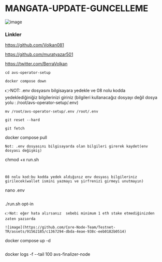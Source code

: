 # MANGATA-UPDATE-GUNCELLEME

![image](https://github.com/muratyazar501/MANGATA-UPDATE-GUNCELLEME/assets/136369047/0734ac15-4038-4a13-9f68-4888c29eb916)

### Linkler

https://github.com/Volkan081

https://github.com/muratyazar501

https://twitter.com/BerraVolkan




```
cd avs-operator-setup
```
```
docker compose down
```
👉NOT: .env dosyasını bilgisayara yedekle ve 08 nolu kodda yedeklediğiniğiz bilgilerinizi giriniz (bilgileri kullanacağız dosyayı değil dosya yolu : /root/avs-operator-setup/.env)
```
mv /root/avs-operator-setup/.env /root/.env
```
```
git reset --hard
```
```
git fetch
```

docker compose pull
```
Not: .env dosyasını bilgisayarda olan bilgileri girerek kaydet(env dosyası değişmiş)
```
chmod +x run.sh
```


08 nolu kod:bu kodda yedek aldığınız env dosyası bilgileriniz girilecek(wallet ismini yazmayı ve şirfrenizi girmeyi unutmayın)
```
nano .env
```
```
./run.sh opt-in
```
👉Not: eğer hata alırsanız  sebebi minimum 1 eth stake etmediğinizden zaten yazıorda

![image](https://github.com/Core-Node-Team/Testnet-TR/assets/91562185/c1367294-dbda-4eae-938c-eeb0182b0514)

```
docker compose up -d
```
```
docker logs -f --tail 100 avs-finalizer-node
```
